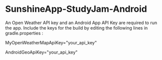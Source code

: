 # SunshineApp-StudyJam-Android

An Open Weather API key and an Android App API Key are required to run the app.
Include the keys for the build by editing the following lines in gradle.properties :

MyOpenWeatherMapApiKey="your_api_key"

AndroidGeoApiKey="your_api_key"
